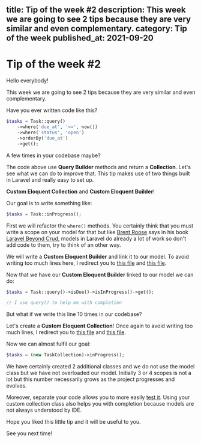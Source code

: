 title: Tip of the week #2
description: This week we are going to see 2 tips because they are very similar and even complementary.
category: Tip of the week
published_at: 2021-09-20
----------
# Tip of the week #2

Hello everybody!

This week we are going to see 2 tips because they are very similar and even complementary.

Have you ever written code like this?

```php
$tasks = Task::query()
    ->where('due_at', '<=', now())
    ->where('status', 'open')
    ->orderBy('due_at')
    ->get();
```

A few times in your codebase maybe?

The code above use **Query Builder** methods and return a **Collection**. Let's see what we can do to improve that. This tip makes use of two things built in Laravel and really easy to set up.

**Custom Eloquent Collection** and **Custom Eloquent Builder**!

Our goal is to write something like:

```php
$tasks = Task::inProgress();
```

First we will refactor the `where()` methods. You certainly think that you must write a scope on your model for that but like [Brent Roose](https://twitter.com/brendt_gd) says in his book [Laravel Beyond Crud](https://laravel-beyond-crud.com/), models in Laravel do already a lot of work so don't add code to them, try to think of an other way.

We will write a **Custom Eloquent Builder** and link it to our model. To avoid writing too much lines here, I redirect you to [this file](https://github.com/axeldotdev/wings/blob/main/src/Domain/Task/QueryBuilders/TaskQueryBuilder.php) and [this file](https://github.com/axeldotdev/wings/blob/main/src/Domain/Task/Models/Task.php).

Now that we have our **Custom Eloquent Builder** linked to our model we can do:

```php
$tasks = Task::query()->isDue()->isInProgress()->get();

// I use query() to help me with completion
```

But what if we write this line 10 times in our codebase?

Let's create a **Custom Eloquent Collection**! Once again to avoid writing too much lines, I redirect you to [this file](https://github.com/axeldotdev/wings/blob/main/src/Domain/Task/Collections/TaskCollection.php) and [this file](https://github.com/axeldotdev/wings/blob/main/src/Domain/Task/Models/Task.php).

Now we can almost fulfil our goal:

```php
$tasks = (new TaskCollection)->inProgress();
```

We have certainly created 2 additional classes and we do not use the model class but we have not overloaded our model. Initially 3 or 4 scopes is not a lot but this number necessarily grows as the project progresses and evolves.

Moreover, separate your code allows you to more easily [test it](https://github.com/axeldotdev/wings/tree/main/tests/Unit/Task). Using your custom collection class also helps you with completion because models are not always understood by IDE.

Hope you liked this little tip and it will be useful to you.

See you next time!
